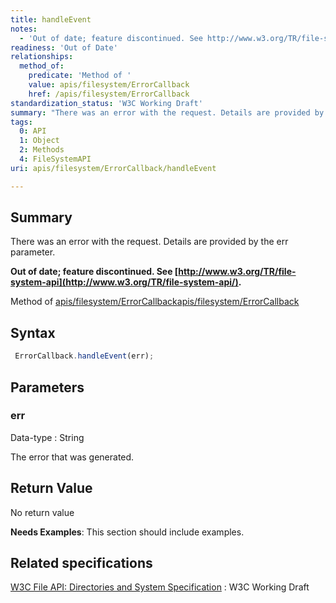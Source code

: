 ```yaml
---
title: handleEvent
notes:
  - 'Out of date; feature discontinued. See http://www.w3.org/TR/file-system-api/.'
readiness: 'Out of Date'
relationships:
  method_of:
    predicate: 'Method of '
    value: apis/filesystem/ErrorCallback
    href: /apis/filesystem/ErrorCallback
standardization_status: 'W3C Working Draft'
summary: "There was an error with the request. Details are provided by the err parameter.\n"
tags:
  0: API
  1: Object
  2: Methods
  4: FileSystemAPI
uri: apis/filesystem/ErrorCallback/handleEvent

---
```

## <span>Summary</span>

There was an error with the request. Details are provided by the err parameter.

**Out of date; feature discontinued. See [http://www.w3.org/TR/file-system-api](http://www.w3.org/TR/file-system-api/).**

Method of [apis/filesystem/ErrorCallback](/apis/filesystem/ErrorCallback)[apis/filesystem/ErrorCallback](/apis/filesystem/ErrorCallback)

## <span>Syntax</span>

``` js
 ErrorCallback.handleEvent(err);
```

## <span>Parameters</span>

### <span>err</span>

 Data-type
:   String

 The error that was generated.

## <span>Return Value</span>

No return value

**Needs Examples**: This section should include examples.

## <span>Related specifications</span>

[W3C File API: Directories and System Specification](http://dev.w3.org/2009/dap/file-system/pub/FileSystem/)
:   W3C Working Draft
